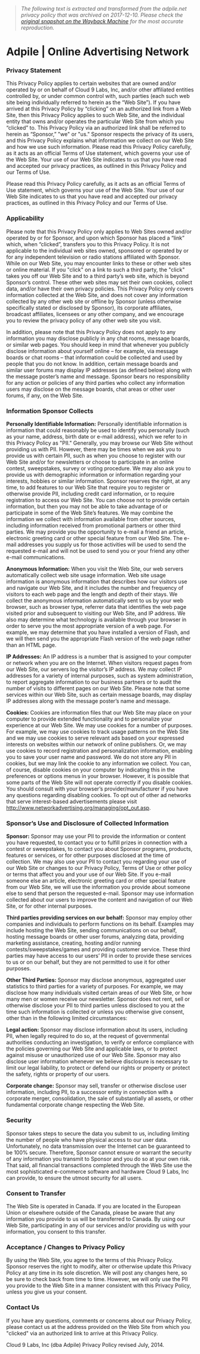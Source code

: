 > *The following text is extracted and transformed from the adpile.net privacy policy that was archived on 2017-12-10. Please check the [original snapshot on the Wayback Machine](https://web.archive.org/web/20171210004032id_/http%3A//adpile.net/privacy.php) for the most accurate reproduction.*

# Adpile | Online Advertising Network

### Privacy Statement

This Privacy Policy applies to certain websites that are owned and/or operated by or on behalf of Cloud 9 Labs, Inc, and/or other affiliated entities controlled by, or under common control with, such parties (each such web site being individually referred to herein as the “Web Site”). If you have arrived at this Privacy Policy by “clicking” on an authorized link from a Web Site, then this Privacy Policy applies to such Web Site, and the individual entity that owns and/or operates the particular Web Site from which you “clicked” to. This Privacy Policy via an authorized link shall be referred to herein as “Sponsor,” "we" or "us." Sponsor respects the privacy of its users, and this Privacy Policy explains what information we collect on our Web Site and how we use such information. Please read this Privacy Policy carefully, as it acts as an official Terms of Use statement, which governs your use of the Web Site. Your use of our Web Site indicates to us that you have read and accepted our privacy practices, as outlined in this Privacy Policy and our Terms of Use.

Please read this Privacy Policy carefully, as it acts as an official Terms of Use statement, which governs your use of the Web Site. Your use of our Web Site indicates to us that you have read and accepted our privacy practices, as outlined in this Privacy Policy and our Terms of Use.

### Applicability

Please note that this Privacy Policy only applies to Web Sites owned and/or operated by or for Sponsor, and upon which Sponsor has placed a “link” which, when “clicked”, transfers you to this Privacy Policy. It is not applicable to the individual web sites owned, sponsored or operated by or for any independent television or radio stations affiliated with Sponsor. While on our Web Site, you may encounter links to these or other web sites or online material. If you "click" on a link to such a third party, the "click" takes you off our Web Site and to a third party’s web site, which is beyond Sponsor’s control. These other web sites may set their own cookies, collect data, and/or have their own privacy policies. This Privacy Policy only covers information collected at the Web Site, and does not cover any information collected by any other web site or offline by Sponsor (unless otherwise specifically stated or disclosed by Sponsor), its corporate affiliates, broadcast affiliates, licensees or any other company, and we encourage you to review the privacy policy of any other web site you visit.

In addition, please note that this Privacy Policy does not apply to any information you may disclose publicly in any chat rooms, message boards, or similar web pages. You should keep in mind that whenever you publicly disclose information about yourself online – for example, via message boards or chat rooms – that information could be collected and used by people that you do not know. In addition, certain message boards and similar user forums may display IP addresses (as defined below) along with the message poster’s name and message. Sponsor bears no responsibility for any action or policies of any third parties who collect any information users may disclose on the message boards, chat areas or other user forums, if any, on the Web Site.

### Information Sponsor Collects

**Personally Identifiable Information:** Personally identifiable information is information that could reasonably be used to identify you personally (such as your name, address, birth date or e-mail address), which we refer to in this Privacy Policy as "PII." Generally, you may browse our Web Site without providing us with PII. However, there may be times when we ask you to provide us with certain PII, such as when you choose to register with our Web Site and/or for newsletters or choose to participate in an online contest, sweepstakes, survey or voting procedure. We may also ask you to provide us with demographic information or information regarding your interests, hobbies or similar information. Sponsor reserves the right, at any time, to add features to our Web Site that require you to register or otherwise provide PII, including credit card information, or to require registration to access our Web Site. You can choose not to provide certain information, but then you may not be able to take advantage of or participate in some of the Web Site’s features. We may combine the information we collect with information available from other sources, including information received from promotional partners or other third parties. We may provide you the opportunity to e-mail a friend an article, electronic greeting card or other special feature from our Web Site. The e-mail addresses you supply us for those activities will be used to send the requested e-mail and will not be used to send you or your friend any other e-mail communications. 

**Anonymous Information:** When you visit the Web Site, our web servers automatically collect web site usage information. Web site usage information is anonymous information that describes how our visitors use and navigate our Web Site, and it includes the number and frequency of visitors to each web page and the length and depth of their stays. We collect the anonymous information automatically sent to us by your web browser, such as browser type, referrer data that identifies the web page visited prior and subsequent to visiting our Web Site, and IP address. We also may determine what technology is available through your browser in order to serve you the most appropriate version of a web page. For example, we may determine that you have installed a version of Flash, and we will then send you the appropriate Flash version of the web page rather than an HTML page. 

**IP Addresses:** An IP address is a number that is assigned to your computer or network when you are on the Internet. When visitors request pages from our Web Site, our servers log the visitor’s IP address. We may collect IP addresses for a variety of internal purposes, such as system administration, to report aggregate information to our business partners or to audit the number of visits to different pages on our Web Site. Please note that some services within our Web Site, such as certain message boards, may display IP addresses along with the message poster’s name and message. 

**Cookies:** Cookies are information files that our Web Site may place on your computer to provide extended functionality and to personalize your experience at our Web Site. We may use cookies for a number of purposes. For example, we may use cookies to track usage patterns on the Web Site and we may use cookies to serve relevant ads based on your expressed interests on websites within our network of online publishers. Or, we may use cookies to record registration and personalization information, enabling you to save your user name and password. We do not store any PII in cookies, but we may link the cookie to any information we collect. You can, of course, disable cookies on your computer by indicating this in the preferences or options menus in your browser. However, it is possible that some parts of the Web Site will not operate correctly if you disable cookies. You should consult with your browser’s provider/manufacturer if you have any questions regarding disabling cookies. To opt out of other ad networks that serve interest-based advertisements please visit <http://www.networkadvertising.org/managing/opt_out.asp>.

### Sponsor’s Use and Disclosure of Collected Information

**Sponsor:** Sponsor may use your PII to provide the information or content you have requested, to contact you or to fulfill prizes in connection with a contest or sweepstakes, to contact you about Sponsor programs, products, features or services, or for other purposes disclosed at the time of collection. We may also use your PII to contact you regarding your use of our Web Site or changes to our Privacy Policy, Terms of Use or other policy or terms that affect you and your use of our Web Site. If you e-mail someone else an article, electronic greeting card or other special feature from our Web Site, we will use the information you provide about someone else to send that person the requested e-mail. Sponsor may use information collected about our users to improve the content and navigation of our Web Site, or for other internal purposes.

**Third parties providing services on our behalf:** Sponsor may employ other companies and individuals to perform functions on its behalf. Examples may include hosting the Web Site, sending communications on our behalf, hosting message boards or other user forums, analyzing data, providing marketing assistance, creating, hosting and/or running contests/sweepstakes/games and providing customer service. These third parties may have access to our users’ PII in order to provide these services to us or on our behalf, but they are not permitted to use it for other purposes. 

**Other Third Parties:** Sponsor may disclose anonymous, aggregated user statistics to third parties for a variety of purposes. For example, we may disclose how many individuals visited certain areas of our Web Site, or how many men or women receive our newsletter. Sponsor does not rent, sell or otherwise disclose your PII to third parties unless disclosed to you at the time such information is collected or unless you otherwise give consent, other than in the following limited circumstances:

**Legal action:** Sponsor may disclose information about its users, including PII, when legally required to do so, at the request of governmental authorities conducting an investigation, to verify or enforce compliance with the policies governing our Web Site and applicable laws, or to protect against misuse or unauthorized use of our Web Site. Sponsor may also disclose user information whenever we believe disclosure is necessary to limit our legal liability, to protect or defend our rights or property or protect the safety, rights or property of our users.

**Corporate change:** Sponsor may sell, transfer or otherwise disclose user information, including PII, to a successor entity in connection with a corporate merger, consolidation, the sale of substantially all assets, or other fundamental corporate change respecting the Web Site.

### Security

Sponsor takes steps to secure the data you submit to us, including limiting the number of people who have physical access to our user data. Unfortunately, no data transmission over the Internet can be guaranteed to be 100% secure. Therefore, Sponsor cannot ensure or warrant the security of any information you transmit to Sponsor and you do so at your own risk. That said, all financial transactions completed through the Web Site use the most sophisticated e-commerce software and hardware Cloud 9 Labs, Inc can provide, to ensure the utmost security for all users.

### Consent to Transfer

The Web Site is operated in Canada. If you are located in the European Union or elsewhere outside of the Canada, please be aware that any information you provide to us will be transferred to Canada. By using our Web Site, participating in any of our services and/or providing us with your information, you consent to this transfer.

### Acceptance / Changes to Privacy Policy

By using the Web Site, you agree to the terms of this Privacy Policy. Sponsor reserves the right to modify, alter or otherwise update this Privacy Policy at any time in its sole discretion. We will post any changes here, so be sure to check back from time to time. However, we will only use the PII you provide to the Web Site in a manner consistent with this Privacy Policy, unless you give us your consent.

### Contact Us

If you have any questions, comments or concerns about our Privacy Policy, please contact us at the address provided on the Web Site from which you "clicked" via an authorized link to arrive at this Privacy Policy. 

Cloud 9 Labs, Inc (dba Adpile) Privacy Policy revised July, 2014.
